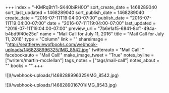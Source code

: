+++
index = "-KMRqBtY1-SK40biRH0O"
sort_create_date = 1468289040
sort_last_updated = 1468289040
sort_publish_date = 1468289040
create_date = "2016-07-11T19:04:00-07:00"
publish_date = "2016-07-11T19:04:00-07:00"
date = "2016-07-11T19:04:00-07:00"
last_updated = "2016-07-11T19:04:00-07:00"
preview_url = "7b6e1af5-6841-8cf1-494a-b4bd9f40e25d"
name = "Mail Call for July 11, 2016"
title = "Mail Call for July 11, 2016"
type = "Column"
link = ""
shareimage = "http://seattlereviewofbooks.com/webhook-uploads/1468288996325/IMG_8542.jpg"
twitterauto = "Mail Call! "
facebookauto = "Mail Call!"
make_image_tweet = "True"
notes_byline = ["writers/martin-mcclellan"]
tags_notes = ["tags/mail-call"]
notes_about = ""
books = ""
+++
<p class="image">![](/webhook-uploads/1468288996325/IMG_8542.jpg)</p>

<p class="image">![](/webhook-uploads/1468289016701/IMG_8543.jpg)</p>